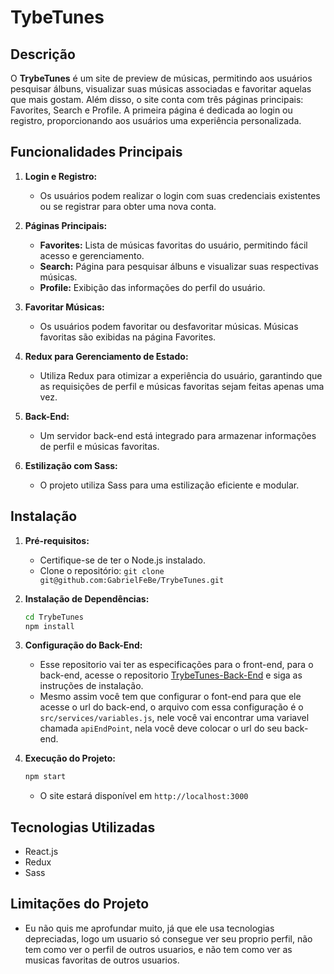 # TybeTunes

## Descrição

O **TrybeTunes** é um site de preview de músicas, permitindo aos usuários pesquisar álbuns, visualizar suas músicas associadas e favoritar aquelas que mais gostam. Além disso, o site conta com três páginas principais: Favorites, Search e Profile. A primeira página é dedicada ao login ou registro, proporcionando aos usuários uma experiência personalizada.

## Funcionalidades Principais

1. **Login e Registro:**

   - Os usuários podem realizar o login com suas credenciais existentes ou se registrar para obter uma nova conta.

2. **Páginas Principais:**

   - **Favorites:** Lista de músicas favoritas do usuário, permitindo fácil acesso e gerenciamento.
   - **Search:** Página para pesquisar álbuns e visualizar suas respectivas músicas.
   - **Profile:** Exibição das informações do perfil do usuário.

3. **Favoritar Músicas:**

   - Os usuários podem favoritar ou desfavoritar músicas. Músicas favoritas são exibidas na página Favorites.

4. **Redux para Gerenciamento de Estado:**

   - Utiliza Redux para otimizar a experiência do usuário, garantindo que as requisições de perfil e músicas favoritas sejam feitas apenas uma vez.

5. **Back-End:**

   - Um servidor back-end está integrado para armazenar informações de perfil e músicas favoritas.

6. **Estilização com Sass:**
   - O projeto utiliza Sass para uma estilização eficiente e modular.

## Instalação

1.  **Pré-requisitos:**

    - Certifique-se de ter o Node.js instalado.
    - Clone o repositório: `git clone git@github.com:GabrielFeBe/TrybeTunes.git`

2.  **Instalação de Dependências:**
    ```bash
    cd TrybeTunes
    npm install
    ```
3.  **Configuração do Back-End:**
    - Esse repositorio vai ter as especificações para o front-end, para o back-end, acesse o repositorio [TrybeTunes-Back-End](https://github.com/GabrielFeBe/TrybeTunes-BE) e siga as instruções de instalação.
    - Mesmo assim você tem que configurar o font-end para que ele acesse o url do back-end, o arquivo com essa configuração é o `src/services/variables.js`, nele você vai encontrar uma variavel chamada `apiEndPoint`, nela você deve colocar o url do seu back-end.
4.  **Execução do Projeto:**
    ```bash
    npm start
    ```
    - O site estará disponível em `http://localhost:3000`

## Tecnologias Utilizadas

- React.js
- Redux
- Sass

## Limitações do Projeto

- Eu não quis me aprofundar muito, já que ele usa tecnologias depreciadas, logo um usuario só consegue ver seu proprio perfil, não tem como ver o perfil de outros usuarios, e não tem como ver as musicas favoritas de outros usuarios.
